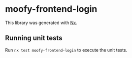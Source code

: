 # moofy-frontend-login

This library was generated with [Nx](https://nx.dev).

## Running unit tests

Run `nx test moofy-frontend-login` to execute the unit tests.
